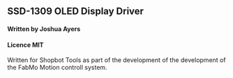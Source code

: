 ## SSD-1309 OLED Display Driver
#### Written by Joshua Ayers
#### Licence MIT

Written for Shopbot Tools as part of the development of the development of the FabMo Motion controll system.
